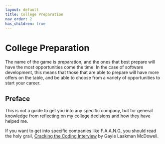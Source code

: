 ```yaml
---
layout: default
title: College Preparation
nav_order: 2
has_children: true
---
```


# College Preparation

The name of the game is preparation, and the ones that best prepare will have the most opportunities come the time. In the case of software development, this means that those that are able to prepare will have more offers on the table, and be able to choose from a variety of opportunities to start your career.

## Preface

This is not a guide to get you into any specific company, but for general knowledge from reflecting on my college decisions and how they have helped me.

If you want to get into specific companies like F.A.A.N.G, you should read the holy grail, [Cracking the Coding Interview](https://www.amazon.com/Cracking-Coding-Interview-Programming-Questions/dp/0984782850) by Gayle Laakman McDowell.


